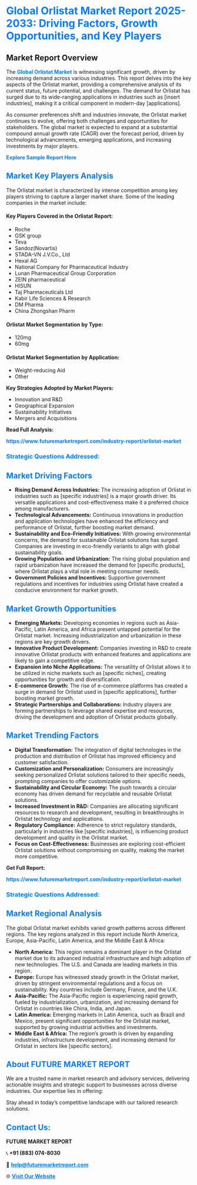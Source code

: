 <h1 style="color: #007BFF;">Global Orlistat Market Report 2025-2033: Driving Factors, Growth Opportunities, and Key Players</h1>

<section id="overview">
<h2>Market Report Overview</h2>
<p>The <a href="https://www.futuremarketreport.com/industry-report/orlistat-market" style="color: #007BFF; text-decoration: none;"><strong>Global Orlistat Market</strong></a> is witnessing significant growth, driven by increasing demand across various industries. This report delves into the key aspects of the Orlistat market, providing a comprehensive analysis of its current status, future potential, and challenges. The demand for Orlistat has surged due to its wide-ranging applications in industries such as [insert industries], making it a critical component in modern-day [applications].</p>
<p>As consumer preferences shift and industries innovate, the Orlistat market continues to evolve, offering both challenges and opportunities for stakeholders. The global market is expected to expand at a substantial compound annual growth rate (CAGR) over the forecast period, driven by technological advancements, emerging applications, and increasing investments by major players.</p>
</section>

<section id="overview">
<p><a href="https://www.futuremarketreport.com/request-sample/reportId=64629" style="color: #007BFF; text-decoration: none;"><strong>Explore Sample Report Here</strong></a></p>
</section>

<section id="key-players">
<h2 style="color: #007BFF;">Market Key Players Analysis</h2>
<p>The Orlistat market is characterized by intense competition among key players striving to capture a larger market share. Some of the leading companies in the market include:</p>
<h4>Key Players Covered in the Orlistat Report:</h4>
<ul><li>Roche</li><li>GSK group</li><li>Teva</li><li>Sandoz(Novartis)</li><li>STADA-VN J.V.Co., Ltd</li><li>Hexal AG</li><li>National Company for Pharmaceutical Industry</li><li>Lunan Pharmaceutical Group Corporation</li><li>ZEIN pharmaceutical</li><li>HISUN</li><li>Taj Pharmaceuticals Ltd</li><li>Kabir Life Sciences &amp; Research</li><li>DM Pharma</li><li>China Zhongshan Pharm</li></ul>
<h4>Orlistat Market Segmentation by Type:</h4>
<ul><li>120mg</li><li>60mg</li></ul>

<h4>Orlistat Market Segmentation by Application:</h4>
<ul><li>Weight-reducing Aid</li><li>Other</li></ul>
<p><strong>Key Strategies Adopted by Market Players:</strong></p>
<ul>
<li>Innovation and R&D</li>
<li>Geographical Expansion</li>
<li>Sustainability Initiatives</li>
<li>Mergers and Acquisitions</li>
</ul>
</section>

<section>
<p><strong>Read Full Analysis: </strong></p><a href="https://www.futuremarketreport.com/industry-report/orlistat-market" style="color: #007BFF; text-decoration: none;"><strong>https://www.futuremarketreport.com/industry-report/orlistat-market</strong></a>
<h3 style="color: #007BFF;">Strategic Questions Addressed:</h3>
</section>

<section id="driving-factors">
<h2 style="color: #007BFF;">Market Driving Factors</h2>
<ul>
<li><strong>Rising Demand Across Industries:</strong> The increasing adoption of Orlistat in industries such as [specific industries] is a major growth driver. Its versatile applications and cost-effectiveness make it a preferred choice among manufacturers.</li>
<li><strong>Technological Advancements:</strong> Continuous innovations in production and application technologies have enhanced the efficiency and performance of Orlistat, further boosting market demand.</li>
<li><strong>Sustainability and Eco-Friendly Initiatives:</strong> With growing environmental concerns, the demand for sustainable Orlistat solutions has surged. Companies are investing in eco-friendly variants to align with global sustainability goals.</li>
<li><strong>Growing Population and Urbanization:</strong> The rising global population and rapid urbanization have increased the demand for [specific products], where Orlistat plays a vital role in meeting consumer needs.</li>
<li><strong>Government Policies and Incentives:</strong> Supportive government regulations and incentives for industries using Orlistat have created a conducive environment for market growth.</li>
</ul>
</section>

<section id="growth-opportunities">
<h2 style="color: #007BFF;">Market Growth Opportunities</h2>
<ul>
<li><strong>Emerging Markets:</strong> Developing economies in regions such as Asia-Pacific, Latin America, and Africa present untapped potential for the Orlistat market. Increasing industrialization and urbanization in these regions are key growth drivers.</li>
<li><strong>Innovative Product Development:</strong> Companies investing in R&D to create innovative Orlistat products with enhanced features and applications are likely to gain a competitive edge.</li>
<li><strong>Expansion into Niche Applications:</strong> The versatility of Orlistat allows it to be utilized in niche markets such as [specific niches], creating opportunities for growth and diversification.</li>
<li><strong>E-commerce Growth:</strong> The rise of e-commerce platforms has created a surge in demand for Orlistat used in [specific applications], further boosting market growth.</li>
<li><strong>Strategic Partnerships and Collaborations:</strong> Industry players are forming partnerships to leverage shared expertise and resources, driving the development and adoption of Orlistat products globally.</li>
</ul>
</section>

<section id="trending-factors">
<h2 style="color: #007BFF;">Market Trending Factors</h2>
<ul>
<li><strong>Digital Transformation:</strong> The integration of digital technologies in the production and distribution of Orlistat has improved efficiency and customer satisfaction.</li>
<li><strong>Customization and Personalization:</strong> Consumers are increasingly seeking personalized Orlistat solutions tailored to their specific needs, prompting companies to offer customizable options.</li>
<li><strong>Sustainability and Circular Economy:</strong> The push towards a circular economy has driven demand for recyclable and reusable Orlistat solutions.</li>
<li><strong>Increased Investment in R&D:</strong> Companies are allocating significant resources to research and development, resulting in breakthroughs in Orlistat technology and applications.</li>
<li><strong>Regulatory Compliance:</strong> Adherence to strict regulatory standards, particularly in industries like [specific industries], is influencing product development and quality in the Orlistat market.</li>
<li><strong>Focus on Cost-Effectiveness:</strong> Businesses are exploring cost-efficient Orlistat solutions without compromising on quality, making the market more competitive.</li>
</ul>
</section>

<section>
<p><strong>Get Full Report: </strong></p><a href="https://www.futuremarketreport.com/industry-report/orlistat-market" style="color: #007BFF; text-decoration: none;"><strong>https://www.futuremarketreport.com/industry-report/orlistat-market</strong></a>
<h3 style="color: #007BFF;">Strategic Questions Addressed:</h3>
</section>


<section id="regional-analysis">
<h2 style="color: #007BFF;">Market Regional Analysis</h2>
<p>The global Orlistat market exhibits varied growth patterns across different regions. The key regions analyzed in this report include North America, Europe, Asia-Pacific, Latin America, and the Middle East & Africa:</p>
<ul>
<li><strong>North America:</strong> This region remains a dominant player in the Orlistat market due to its advanced industrial infrastructure and high adoption of new technologies. The U.S. and Canada are leading markets in this region.</li>
<li><strong>Europe:</strong> Europe has witnessed steady growth in the Orlistat market, driven by stringent environmental regulations and a focus on sustainability. Key countries include Germany, France, and the U.K.</li>
<li><strong>Asia-Pacific:</strong> The Asia-Pacific region is experiencing rapid growth, fueled by industrialization, urbanization, and increasing demand for Orlistat in countries like China, India, and Japan.</li>
<li><strong>Latin America:</strong> Emerging markets in Latin America, such as Brazil and Mexico, present significant opportunities for the Orlistat market, supported by growing industrial activities and investments.</li>
<li><strong>Middle East & Africa:</strong> The region’s growth is driven by expanding industries, infrastructure development, and increasing demand for Orlistat in sectors like [specific sectors].</li>
</ul>
</section>

<footer>
<h2 style="color: #007BFF;">About FUTURE MARKET REPORT</h2>
<p>We are a trusted name in market research and advisory services, delivering actionable insights and strategic support to businesses across diverse industries. Our expertise lies in offering:</p>

<p>Stay ahead in today’s competitive landscape with our tailored research solutions.</p>

<h2 style="color: #007BFF;">Contact Us:</h2>
<p><strong>FUTURE MARKET REPORT</strong></p>
<p>📞 <strong>+91 (883) 074-8030</strong></p>
<p>📧 <strong><a href="mailto:help@futuremarketreport.com" style="color: #007BFF;">help@futuremarketreport.com</a></strong></p>
<p>🌐 <strong><a href="https://www.futuremarketreport.com/" style="color: #007BFF;">Visit Our Website</a></strong></p>
</footer>